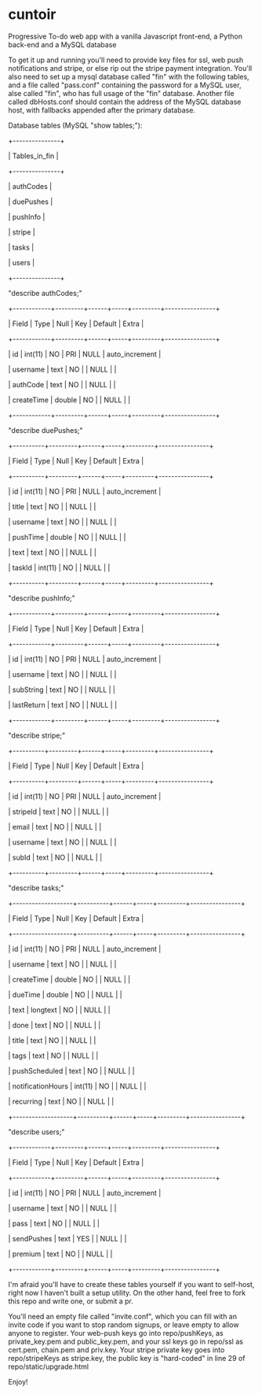# cuntoir
Progressive To-do web app with a vanilla Javascript front-end, a Python back-end and a MySQL database

To get it up and running you'll need to provide key files for ssl, web push notifications and stripe, or else rip out the stripe 
payment integration. You'll also need to set up a mysql database called "fin" with the following tables, and a file called "pass.conf"
containing the password for a MySQL user, alse called "fin", who has full usage of the "fin" database. Another file called dbHosts.conf
should contain the address of the MySQL database host, with fallbacks appended after the primary database.


Database tables (MySQL "show tables;"):


+---------------+

| Tables_in_fin |

+---------------+

| authCodes     |

| duePushes     |

| pushInfo      |

| stripe        |

| tasks         |

| users         |

+---------------+


"describe authCodes;"


+------------+---------+------+-----+---------+----------------+

| Field      | Type    | Null | Key | Default | Extra          |

+------------+---------+------+-----+---------+----------------+

| id         | int(11) | NO   | PRI | NULL    | auto_increment |

| username   | text    | NO   |     | NULL    |                |

| authCode   | text    | NO   |     | NULL    |                |

| createTime | double  | NO   |     | NULL    |                |

+------------+---------+------+-----+---------+----------------+


"describe duePushes;"


+----------+---------+------+-----+---------+----------------+

| Field    | Type    | Null | Key | Default | Extra          |

+----------+---------+------+-----+---------+----------------+

| id       | int(11) | NO   | PRI | NULL    | auto_increment |

| title    | text    | NO   |     | NULL    |                |

| username | text    | NO   |     | NULL    |                |

| pushTime | double  | NO   |     | NULL    |                |

| text     | text    | NO   |     | NULL    |                |

| taskId   | int(11) | NO   |     | NULL    |                |

+----------+---------+------+-----+---------+----------------+


"describe pushInfo;"


+------------+---------+------+-----+---------+----------------+

| Field      | Type    | Null | Key | Default | Extra          |

+------------+---------+------+-----+---------+----------------+

| id         | int(11) | NO   | PRI | NULL    | auto_increment |

| username   | text    | NO   |     | NULL    |                |

| subString  | text    | NO   |     | NULL    |                |

| lastReturn | text    | NO   |     | NULL    |                |

+------------+---------+------+-----+---------+----------------+


"describe stripe;"


+----------+---------+------+-----+---------+----------------+

| Field    | Type    | Null | Key | Default | Extra          |

+----------+---------+------+-----+---------+----------------+

| id       | int(11) | NO   | PRI | NULL    | auto_increment |

| stripeId | text    | NO   |     | NULL    |                |

| email    | text    | NO   |     | NULL    |                |

| username | text    | NO   |     | NULL    |                |

| subId    | text    | NO   |     | NULL    |                |

+----------+---------+------+-----+---------+----------------+


"describe tasks;"


+-------------------+----------+------+-----+---------+----------------+

| Field             | Type     | Null | Key | Default | Extra          |

+-------------------+----------+------+-----+---------+----------------+

| id                | int(11)  | NO   | PRI | NULL    | auto_increment |

| username          | text     | NO   |     | NULL    |                |

| createTime        | double   | NO   |     | NULL    |                |

| dueTime           | double   | NO   |     | NULL    |                |

| text              | longtext | NO   |     | NULL    |                |

| done              | text     | NO   |     | NULL    |                |

| title             | text     | NO   |     | NULL    |                |

| tags              | text     | NO   |     | NULL    |                |

| pushScheduled     | text     | NO   |     | NULL    |                |

| notificationHours | int(11)  | NO   |     | NULL    |                |

| recurring         | text     | NO   |     | NULL    |                |

+-------------------+----------+------+-----+---------+----------------+


"describe users;"


+------------+---------+------+-----+---------+----------------+

| Field      | Type    | Null | Key | Default | Extra          |

+------------+---------+------+-----+---------+----------------+

| id         | int(11) | NO   | PRI | NULL    | auto_increment |

| username   | text    | NO   |     | NULL    |                |

| pass       | text    | NO   |     | NULL    |                |

| sendPushes | text    | YES  |     | NULL    |                |

| premium    | text    | NO   |     | NULL    |                |

+------------+---------+------+-----+---------+----------------+


I'm afraid you'll have to create these tables yourself if you want to self-host, right now I haven't built a setup utility.
On the other hand, feel free to fork this repo and write one, or submit a pr.

You'll need an empty file called "invite.conf", which you can fill with an invite code if you want to stop random signups, or leave
empty to allow anyone to register. Your web-push keys go into repo/pushKeys, as private_key.pem and public_key.pem, and your ssl keys
go in repo/ssl as cert.pem, chain.pem and priv.key. Your stripe private key goes into repo/stripeKeys as stripe.key, the public key is
"hard-coded" in line 29 of repo/static/upgrade.html

Enjoy!

